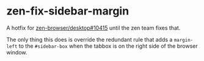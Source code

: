 # zen-fix-sidebar-margin

A hotfix for [zen-browser/desktop#10415](https://github.com/zen-browser/desktop/issues/10415) until the zen team fixes that.

The only thing this does is override the redundant rule that adds a `margin-left` to the `#sidebar-box` when the tabbox is on the right side of the browser window.
